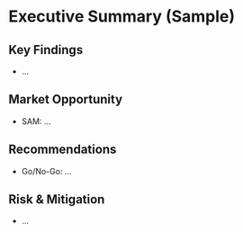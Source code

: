 # Executive Summary (Sample)

## Key Findings
- ...

## Market Opportunity
- SAM: ...

## Recommendations
- Go/No-Go: ...

## Risk & Mitigation
- ...
